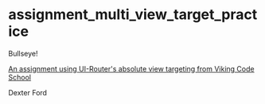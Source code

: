 # assignment_multi_view_target_practice
Bullseye!

[An assignment using UI-Router's absolute view targeting from Viking Code School](https://www.vikingcodeschool.com)

Dexter Ford